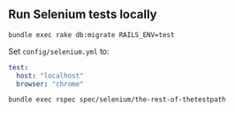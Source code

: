 ## Run Selenium tests locally

`bundle exec rake db:migrate RAILS_ENV=test`

Set `config/selenium.yml` to:

```yaml
test:
  host: "localhost"
  browser: "chrome"
```

`bundle exec rspec spec/selenium/the-rest-of-thetestpath`
